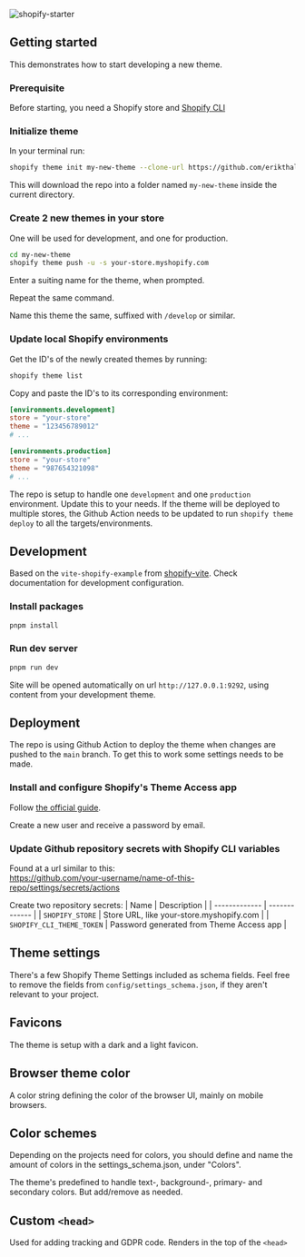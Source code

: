 ![shopify-starter](https://socialify.git.ci/erikthalen/shopify-starter/image?description=1&forks=1&issues=1&language=1&logo=https%3A%2F%2Fexternal-content.duckduckgo.com%2Fiu%2F%3Fu%3Dhttps%253A%252F%252Flogos-download.com%252Fwp-content%252Fuploads%252F2016%252F10%252FShopify_logo_icon.png%26f%3D1%26nofb%3D1%26ipt%3D548d47c731ae681dd2fdcb33298eaa0c5ce4886065eba696034a6e26492041f9%26ipo%3Dimages&name=1&pattern=Solid&pulls=1&stargazers=1&theme=Light)

## Getting started

This demonstrates how to start developing a new theme.

### Prerequisite

Before starting, you need a Shopify store and [Shopify CLI](https://shopify.dev/docs/api/shopify-cli)

### Initialize theme

In your terminal run:

```sh [terminal]
shopify theme init my-new-theme --clone-url https://github.com/erikthalen/shopify-starter
```

This will download the repo into a folder named `my-new-theme` inside the current directory.

### Create 2 new themes in your store

One will be used for development, and one for production.

```sh [terminal]
cd my-new-theme
shopify theme push -u -s your-store.myshopify.com
```

Enter a suiting name for the theme, when prompted.

Repeat the same command.

Name this theme the same, suffixed with `/develop` or similar.

### Update local Shopify environments

Get the ID's of the newly created themes by running:

```sh [terminal]
shopify theme list
```

Copy and paste the ID's to its corresponding environment:

```toml [shopify.theme.toml]
[environments.development]
store = "your-store"
theme = "123456789012"
# ...

[environments.production]
store = "your-store"
theme = "987654321098"
# ...
```

The repo is setup to handle one `development` and one `production` environment. Update this to your needs. If the theme will be deployed to multiple stores, the Github Action needs to be updated to run `shopify theme deploy` to all the targets/environments.

## Development

Based on the `vite-shopify-example` from [shopify-vite](https://github.com/barrel/shopify-vite/tree/main). Check documentation for development configuration.

### Install packages

```sh
pnpm install
```

### Run dev server

```sh
pnpm run dev
```

Site will be opened automatically on url `http://127.0.0.1:9292`, using content from your development theme.

## Deployment

The repo is using Github Action to deploy the theme when changes are pushed to the `main` branch. To get this to work some settings needs to be made.

### Install and configure Shopify's Theme Access app

Follow [the official guide](https://shopify.dev/docs/storefronts/themes/tools/theme-access).

Create a new user and receive a password by email.

### Update Github repository secrets with Shopify CLI variables

Found at a url similar to this:  
https://github.com/your-username/name-of-this-repo/settings/secrets/actions

Create two repository secrets:
| Name | Description |
| ------------- | ------------- |
| `SHOPIFY_STORE` | Store URL, like your-store.myshopify.com |
| `SHOPIFY_CLI_THEME_TOKEN` | Password generated from Theme Access app |

## Theme settings

There's a few Shopify Theme Settings included as schema fields. Feel free to remove the fields from `config/settings_schema.json`, if they aren't relevant to your project.

## Favicons

The theme is setup with a dark and a light favicon.

## Browser theme color

A color string defining the color of the browser UI, mainly on mobile browsers.

## Color schemes

Depending on the projects need for colors, you should define and name the amount of colors in the settings_schema.json, under "Colors".

The theme's predefined to handle text-, background-, primary- and secondary colors. But add/remove as needed.

## Custom `<head>`

Used for adding tracking and GDPR code. Renders in the top of the `<head>`